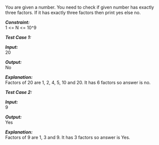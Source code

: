 You are given a number. You need to check if given number has exactly three factors. If it has exactly three factors then print yes else no.

***Constraint:***  <br />
1 <= N <= 10^9

***Test Case 1:***

***Input:*** <br />
20 

***Output:*** <br />
No 

***Explanation:*** <br />
Factors of 20 are 1, 2, 4, 5, 10 and 20. It has 6 factors so answer is no. 

***Test Case 2:***

***Input:*** <br />
9 

***Output:*** <br />
Yes

***Explanation:*** <br />
Factors of 9 are 1, 3 and 9. It has 3 factors so answer is Yes. 
